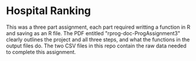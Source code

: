 Hospital Ranking
================

This was a three part assignment, each part required writting a function in R and saving as an R file. The PDF entitled "rprog-doc-ProgAssignment3" clearly outlines the project and all three steps, and what the functions in the output files do. The two CSV files in this repo contain the raw data needed to complete this assignment.